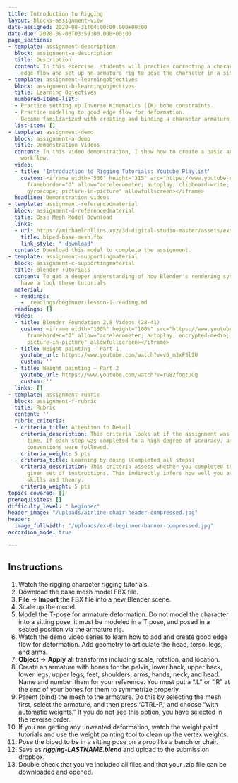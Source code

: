 ```yaml
---
title: Introduction to Rigging
layout: blocks-assignment-view
date-assigned: 2020-08-31T04:00:00.000+00:00
date-due: 2020-09-08T03:59:00.000+00:00
page_sections:
- template: assignment-description
  block: assignment-a-description
  title: Description
  content: In this exercise, students will practice correcting a character model's
    edge-flow and set up an armature rig to pose the character in a sitting position.
- template: assignment-learningobjectives
  block: assignment-b-learningobjectives
  title: Learning Objectives
  numbered-items-list:
  - Practice setting up Inverse Kinematics (IK) bone constraints.
  - Practice modeling to good edge flow for deformation.
  - Become familiarized with creating and binding a character armature.
  list-item: []
- template: assignment-demo
  block: assignment-a-demo
  title: Demonstration Videos
  content: In this video demonstration, I show how to create a basic armature rigging
    workflow.
  video:
  - title: 'Introduction to Rigging Tutorials: Youtube Playlist'
    custom: <iframe width="560" height="315" src="https://www.youtube-nocookie.com/embed/videoseries?list=PL-V2nChTadrX4lOk4gv0XjdSVpB31qOtJ"
      frameborder="0" allow="accelerometer; autoplay; clipboard-write; encrypted-media;
      gyroscope; picture-in-picture" allowfullscreen></iframe>
  headline: Demonstration videos
- template: assignment-referencedmaterial
  block: assignment-d-referencedmaterial
  title: Base Mesh Model Download
  links:
  - url: https://michaelcollins.xyz/3d-digital-studio-master/assets/exercise-downloads/biped-base-mesh.fbx
    title: biped-base-mesh.fbx
    link_style: " download"
  content: Download this model to complete the assignment.
- template: assignment-supportingmaterial
  block: assignment-c-supportingmaterial
  title: Blender Tutorials
  content: To get a deeper understanding of how Blender's rendering system works,
    have a look these tutorials
  material:
  - readings:
    - _readings/beginner-lesson-1-reading.md
  readings: []
  video:
  - title: Blender Foundation 2.8 Videos (28-41)
    custom: <iframe width="100%" height="100%" src="https://www.youtube-nocookie.com/embed/videoseries?list=PLa1F2ddGya_-UvuAqHAksYnB0qL9yWDO6"
      frameborder="0" allow="accelerometer; autoplay; encrypted-media; gyroscope;
      picture-in-picture" allowfullscreen></iframe>
  - title: Weight painting – Part 1
    youtube_url: https://www.youtube.com/watch?v=v6_m3xFSlIU
    custom: ''
  - title: Weight painting – Part 2
    youtube_url: https://www.youtube.com/watch?v=rG82fogtuCg
    custom: ''
  links: []
- template: assignment-rubric
  block: assignment-f-rubric
  title: Rubric
  content: ''
  rubric_criteria:
  - criteria_title: Attention to Detail
    criteria_description: This criteria looks at if the assignment was submitted on
      time, if each step was completed to a high degree of accuracy, and if file naming
      conventions were followed.
    criteria_weight: 5 pts
  - criteria_title: Learning by doing (Completed all steps)
    criteria_description: This criteria assess whether you completed the assignment's
      given set of instructions. This indirectly infers how well you acquired foundational
      skills and theory.
    criteria_weight: 5 pts
topics_covered: []
prerequisites: []
difficulty_level: " beginner"
header_image: "/uploads/airline-chair-header-compressed.jpg"
header:
  image_fullwidth: "/uploads/ex-6-beginner-banner-compressed.jpg"
accordion_mode: true

---
```

## Instructions

 1. Watch the rigging character rigging tutorials.
 2. Download the base mesh model FBX file.
 3. **File** → **Import** the FBX file into a new Blender scene.
 4. Scale up the model.
 5. Model the T-pose for armature deformation. Do not model the character into a sitting pose, it must be modeled in a T pose, and posed in a seated position via the armature rig.
 6. Watch the demo video series to learn how to add and create good edge flow for deformation. Add geometry to articulate the head, torso, legs, and arms.
 7. **Object** → **Apply** all transforms including scale, rotation, and location.
 8. Create an armature with bones for the pelvis, lower back, upper back, lower legs, upper legs, feet, shoulders, arms, hands, neck, and head. Name and number them for your reference. You must put a “.L” or “.R” at the end of your bones for them to symmetrize properly.
 9. Parent (bind) the mesh to the armature. Do this by selecting the mesh first, select the armature, and then press ‘CTRL-P,’ and choose “with automatic weights.” If you do not see this option, you have selected in the reverse order.
10. If you are getting any unwanted deformation, watch the weight paint tutorials and use the weight painting tool to clean up the vertex weights.
11. Pose the biped to be in a sitting pose on a prop like a bench or chair.
12. Save as **_rigging-LASTNAME.blend_** and upload to the submission dropbox.
13. Double check that you've included all files and that your .zip file can be downloaded and opened.